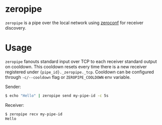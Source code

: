 # zeropipe

`zeropipe` is a pipe over the local network using [zeroconf](https://github.com/grandcat/zeroconf) for receiver discovery.

# Usage

`zeropipe` fanouts standard input over TCP to each receiver standard output on cooldown. This cooldown resets every time there is a new receiver registered under `{pipe_id}._zeropipe._tcp`. Cooldown can be configured through `-c/--cooldown` flag or `ZEROPIPE_COOLDOWN` env variable.

Sender:
```sh
$ echo "Hello" | zeropipe send my-pipe-id -c 5s
```

Receiver:
```sh
$ zeropipe recv my-pipe-id
Hello
```

